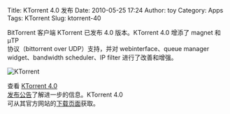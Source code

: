 Title: KTorrent 4.0 发布
Date: 2010-05-25 17:24
Author: toy
Category: Apps
Tags: KTorrent
Slug: ktorrent-40

BitTorrent 客户端 KTorrent 已发布 4.0 版本。KTorrent 4.0 增添了 magnet
和 µTP  
协议（bittorrent over UDP）支持，并对 webinterface、queue manager  
widget、bandwidth scheduler、IP filter 进行了改善和增强。

![KTorrent](http://i.linuxtoy.org/images/2009/12/ktorrent.png)

查看 [KTorrent 4.0  
发布公告](http://ktorrent.org/?q=node/42)了解进一步的信息。KTorrent
4.0  
可从其官方网站的[下载页面](http://ktorrent.org/?q=downloads)获取。
